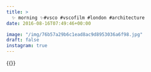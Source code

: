 ```yaml
---
title: >
  ✨ morning ✨#vsco #vscofilm #london #architecture
date: 2016-08-16T07:49:46+00:00

image: "/img/76b57a29b6c1ead8ac9d8953036a6f98.jpg"
draft: false
instagram: true
---
```


{{<photo src="/img/76b57a29b6c1ead8ac9d8953036a6f98.jpg">}}
